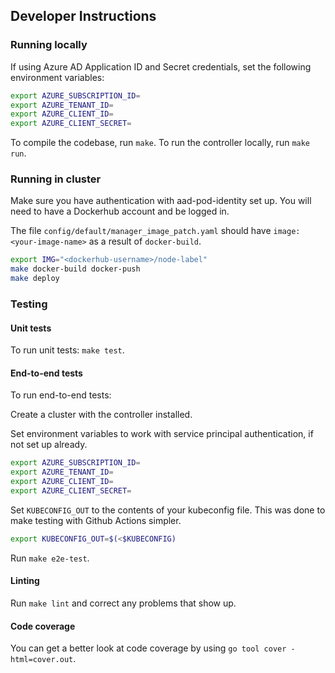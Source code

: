 ## Developer Instructions

### Running locally

If using Azure AD Application ID and Secret credentials, set the following environment variables:

```sh
export AZURE_SUBSCRIPTION_ID=
export AZURE_TENANT_ID=
export AZURE_CLIENT_ID=
export AZURE_CLIENT_SECRET=
```

To compile the codebase, run `make`.
To run the controller locally, run `make run`.

### Running in cluster

Make sure you have authentication with aad-pod-identity set up. You will need to have a Dockerhub account and be logged in.

The file `config/default/manager_image_patch.yaml` should have `image: <your-image-name>` as a result of `docker-build`.

```sh
export IMG="<dockerhub-username>/node-label"
make docker-build docker-push
make deploy
```

### Testing

#### Unit tests

To run unit tests: `make test`.

#### End-to-end tests

To run end-to-end tests:

Create a cluster with the controller installed.

Set environment variables to work with service principal authentication, if not set up already.

```sh
export AZURE_SUBSCRIPTION_ID=
export AZURE_TENANT_ID=
export AZURE_CLIENT_ID=
export AZURE_CLIENT_SECRET=
```

Set `KUBECONFIG_OUT` to the contents of your kubeconfig file. This was done to make testing with Github Actions simpler.

```sh
export KUBECONFIG_OUT=$(<$KUBECONFIG)
```

Run `make e2e-test`.

#### Linting

Run `make lint` and correct any problems that show up.

#### Code coverage

You can get a better look at code coverage by using `go tool cover -html=cover.out`.
